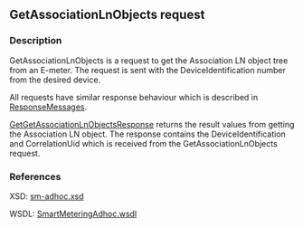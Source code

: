 ## GetAssociationLnObjects request

### Description
GetAssociationLnObjects is a request to get the Association LN object tree from an E-meter. The request is sent with the DeviceIdentification number from the desired device.

All requests have similar response behaviour which is described in [ResponseMessages](./ResponseMessages.md).

[GetGetAssociationLnObjectsResponse](GetGetAssociationLnObjectsResponse.md) returns the result values from getting the Association LN object. The response contains the DeviceIdentification and CorrelationUid which is received from the GetAssociationLnObjects request.

### References

XSD: [sm-adhoc.xsd](https://github.com/OSGP/Platform/blob/development/osgp-adapter-ws-smartmetering/src/main/webapp/WEB-INF/wsdl/smartmetering/schemas/sm-adhoc.xsd)

WSDL: [SmartMeteringAdhoc.wsdl](https://github.com/OSGP/Platform/blob/development/osgp-adapter-ws-smartmetering/src/main/webapp/WEB-INF/wsdl/smartmetering/SmartMeteringAdhoc.wsdl)

